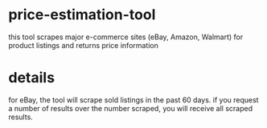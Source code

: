 # price-estimation-tool
this tool scrapes major e-commerce sites (eBay, Amazon, Walmart) for product listings and returns price information

# details
for eBay, the tool will scrape sold listings in the past 60 days.
if you request a number of results over the number scraped, you will receive all scraped results.
